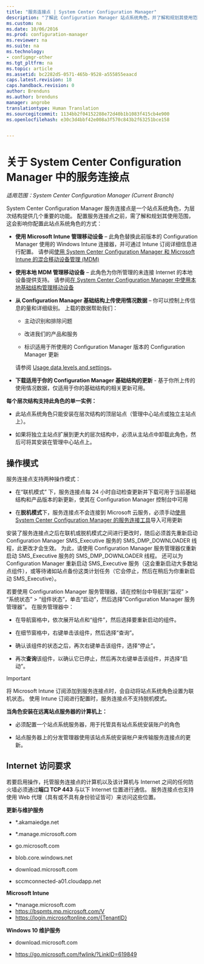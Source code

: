 ```yaml
---
title: "服务连接点 | System Center Configuration Manager"
description: "了解此 Configuration Manager 站点系统角色，并了解和规划其使用范围。"
ms.custom: na
ms.date: 10/06/2016
ms.prod: configuration-manager
ms.reviewer: na
ms.suite: na
ms.technology:
- configmgr-other
ms.tgt_pltfrm: na
ms.topic: article
ms.assetid: bc2282d5-0571-465b-9528-a555855eaacd
caps.latest.revision: 18
caps.handback.revision: 0
author: Brenduns
ms.author: brenduns
manager: angrobe
translationtype: Human Translation
ms.sourcegitcommit: 1134bb2f04152288e72d40b1b1083f415cb4e900
ms.openlocfilehash: e30c3d4bbf42e008a3f570c843b2f63251bce158


---
```

# <a name="about-the-service-connection-point-in-system-center-configuration-manager"></a>关于 System Center Configuration Manager 中的服务连接点

*适用范围：System Center Configuration Manager (Current Branch)*

System Center Configuration Manager 服务连接点是一个站点系统角色，为层次结构提供几个重要的功能。 配置服务连接点之前，需了解和规划其使用范围，这会影响你配置此站点系统角色的方式：  

-   **使用 Microsoft Intune 管理移动设备** – 此角色替换此前版本的 Configuration Manager 使用的 Windows Intune 连接器，并可通过 Intune 订阅详细信息进行配置。 请参阅[使用 System Center Configuration Manager 和 Microsoft Intune 的混合移动设备管理 (MDM)](../../../../mdm/plan-design/hybrid-mobile-device-management.md)  

-   **使用本地 MDM 管理移动设备** – 此角色为你所管理的未连接 Internet 的本地设备提供支持。 请参阅[在 System Center Configuration Manager 中使用本地基础结构管理移动设备](../../../../mdm/understand/manage-mobile-devices-with-on-premises-infrastructure.md)  

-   **从 Configuration Manager 基础结构上传使用情况数据** – 你可以控制上传信息的量和详细级别。 上载的数据帮助我们：  

    -   主动识别和排除问题  

    -   改进我们的产品和服务  

    -   标识适用于所使用的 Configuration Manager 版本的 Configuration Manager 更新  

     请参阅 [Usage data levels and settings](../../../../core/servers/deploy/install/setup-reference.md#bkmk_usage)。  

-   **下载适用于你的 Configuration Manager 基础结构的更新** - 基于你所上传的使用情况数据，仅适用于你的基础结构的相关更新可用。  

 **每个层次结构支持此角色的单一实例：**  

-   此站点系统角色只能安装在层次结构的顶层站点（管理中心站点或独立主站点上）。  

-   如果将独立主站点扩展到更大的层次结构中，必须从主站点中卸载此角色，然后可将其安装在管理中心站点上。  

##  <a name="a-namebkmkmodesa-modes-of-operation"></a><a name="bkmk_modes"></a>操作模式  
 服务连接点支持两种操作模式：  

-   在“联机模式” 下，服务连接点每 24 小时自动检查更新并下载可用于当前基础结构和产品版本的新更新，使其在 Configuration Manager 控制台中可用  

-   在**脱机模式**下，服务连接点不会连接到 Microsoft 云服务，必须手动[使用 System Center Configuration Manager 的服务连接工具](../../../../core/servers/manage/use-the-service-connection-tool.md)导入可用更新  

安装了服务连接点之后在联机或脱机模式之间进行更改时，随后必须首先重新启动 Configuration Manager SMS_Executive 服务的 SMS_DMP_DOWNLOADER 线程，此更改才会生效。  为此，请使用 Configuration Manager 服务管理器仅重新启动 SMS_Executive 服务的 SMS_DMP_DOWNLOADER 线程。  还可以为 Configuration Manager 重新启动 SMS_Executive 服务（这会重新启动大多数站点组件），或等待诸如站点备份这类计划任务（它会停止，然后在稍后为你重新启动 SMS_Executive）。  

若要使用 Configuration Manager 服务管理器，请在控制台中导航到“监视” > “系统状态” > “组件状态”，单击“启动”，然后选择“Configuration Manager 服务管理器”。  在服务管理器中：  

-   在导航窗格中，依次展开站点和“组件”，然后选择要重新启动的组件。  

-   在细节窗格中，右键单击该组件，然后选择“查询”。  

-   确认该组件的状态之后，再次右键单击该组件，选择“停止”。  

-   再次**查询**该组件，以确认它已停止，然后再次右键单击该组件，并选择“启动”。  

> [!IMPORTANT]  
>  将 Microsoft Intune 订阅添加到服务连接点时，会自动将站点系统角色设置为联机状态。 使用 Intune 订阅进行配置时，服务连接点不支持脱机模式。  

**当角色安装在远离站点服务器的计算机上：**  

-   必须配置一个站点系统服务器，用于托管具有站点系统安装账户的角色  

-   站点服务器上的分发管理器使用该站点系统安装帐户来传输服务连接点的更新。  

##  <a name="a-namebkmkurlsa-internet-access-requirements"></a><a name="bkmk_urls"></a> Internet 访问要求  
若要启用操作，托管服务连接点的计算机以及该计算机与 Internet 之间的任何防火墙必须通过**端口 TCP 443** 与以下 Internet 位置进行通信。 服务连接点也支持使用 Web 代理（具有或不具有身份验证皆可）来访问这些位置。  

**更新与维护服务**  

-   *.akamaiedge.net  

-   *.manage.microsoft.com

-   go.microsoft.com

-   blob.core.windows.net  

-   download.microsoft.com  

-   sccmconnected-a01.cloudapp.net  

**Microsoft Intune**  

-   *manage.microsoft.com  
-   https://bspmts.mp.microsoft.com/V
-   https://login.microsoftonline.com/{TenantID}


**Windows 10 维护服务**  

-   download.microsoft.com  

-   https://go.microsoft.com/fwlink/?LinkID=619849  



<!--HONumber=Nov16_HO1-->


